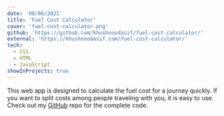 ```yaml
---
date: '08/06/2021'
title: 'Fuel Cost Calculator'
cover: 'fuel-cost-calculator.png'
github: 'https://github.com/khushnoodasif/fuel-cost-calculator/'
external: 'https://khushnoodasif.com/fuel-cost-calculator/'
tech:
  - CSS
  - HTML
  - JavaScript
showInProjects: true
---
```


This web app is designed to calculate the fuel cost for a journey quickly. If you want to split costs among people traveling with you, it is easy to use. Check out my [GitHub](https://github.com/khushnoodasif/fuel-cost-calculator) repo for the complete code.
